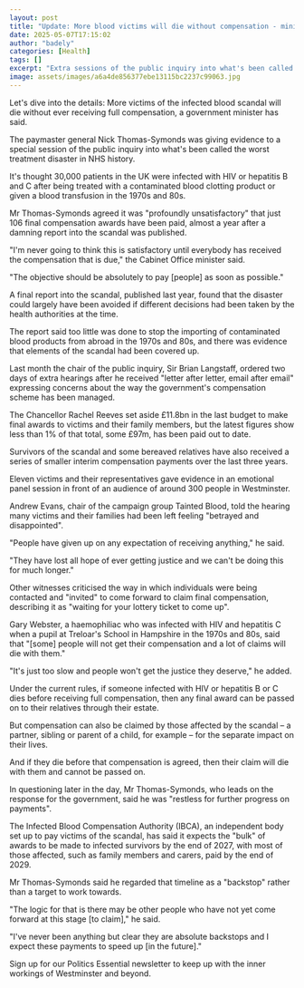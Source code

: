 ```yaml
---
layout: post
title: "Update: More blood victims will die without compensation - minister"
date: 2025-05-07T17:15:02
author: "badely"
categories: [Health]
tags: []
excerpt: "Extra sessions of the public inquiry into what's been called the worst treatment disaster in NHS history are taking place."
image: assets/images/a6a4de856377ebe13115bc2237c99063.jpg
---
```


Let's dive into the details: More victims of the infected blood scandal will die without ever receiving full compensation, a government minister has said.

The paymaster general Nick Thomas-Symonds was giving evidence to a special session of the public inquiry into what's been called the worst treatment disaster in NHS history.

It's thought 30,000 patients in the UK were infected with HIV or hepatitis B and C after being treated with a contaminated blood clotting product or given a blood transfusion in the 1970s and 80s.

Mr Thomas-Symonds agreed it was "profoundly unsatisfactory" that just 106 final compensation awards have been paid, almost a year after a damning report into the scandal was published.

"I'm never going to think this is satisfactory until everybody has received the compensation that is due," the Cabinet Office minister said.

"The objective should be absolutely to pay [people] as soon as possible."

A final report into the scandal, published last year, found that the disaster could largely have been avoided if different decisions had been taken by the health authorities at the time.

The report said too little was done to stop the importing of contaminated blood products from abroad in the 1970s and 80s, and there was evidence that elements of the scandal had been covered up.

Last month the chair of the public inquiry, Sir Brian Langstaff, ordered two days of extra hearings after he received "letter after letter, email after email" expressing concerns about the way the government's compensation scheme has been managed.

The Chancellor Rachel Reeves set aside £11.8bn in the last budget to make final awards to victims and their family members, but the latest figures show less than 1% of that total, some £97m, has been paid out to date.

Survivors of the scandal and some bereaved relatives have also received a series of smaller interim compensation payments over the last three years.

Eleven victims and their representatives gave evidence in an emotional panel session in front of an audience of around 300 people in Westminster.

Andrew Evans, chair of the campaign group Tainted Blood, told the hearing many victims and their families had been left feeling "betrayed and disappointed".

"People have given up on any expectation of receiving anything," he said.

"They have lost all hope of ever getting justice and we can't be doing this for much longer."

Other witnesses criticised the way in which individuals were being contacted and "invited" to come forward to claim final compensation, describing it as "waiting for your lottery ticket to come up".

Gary Webster, a haemophiliac who was infected with HIV and hepatitis C when a pupil at Treloar's School in Hampshire in the 1970s and 80s, said that "[some] people will not get their compensation and a lot of claims will die with them."

"It's just too slow and people won't get the justice they deserve," he added.

Under the current rules, if someone infected with HIV or hepatitis B or C dies before receiving full compensation, then any final award can be passed on to their relatives through their estate.

But compensation can also be claimed by those affected by the scandal – a partner, sibling or parent of a child, for example – for the separate impact on their lives.

And if they die before that compensation is agreed, then their claim will die with them and cannot be passed on.

In questioning later in the day, Mr Thomas-Symonds, who leads on the response for the government, said he was "restless for further progress on payments".

The Infected Blood Compensation Authority (IBCA), an independent body set up to pay victims of the scandal, has said it expects the "bulk" of awards to be made to infected survivors by the end of 2027, with most of those affected, such as family members and carers, paid by the end of 2029.

Mr Thomas-Symonds said he regarded that timeline as a "backstop" rather than a target to work towards.

"The logic for that is there may be other people who have not yet come forward at this stage [to claim]," he said.

"I've never been anything but clear they are absolute backstops and I expect these payments to speed up [in the future]."

Sign up for our Politics Essential newsletter to keep up with the inner workings of Westminster and beyond.


